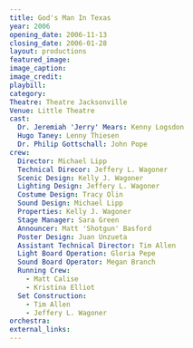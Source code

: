 ```yaml
---
title: God's Man In Texas
year: 2006
opening_date: 2006-11-13
closing_date: 2006-01-28
layout: productions
featured_image: 
image_caption:
image_credit:
playbill: 
category: 
Theatre: Theatre Jacksonville
Venue: Little Theatre
cast:
  Dr. Jeremiah 'Jerry' Mears: Kenny Logsdon
  Hugo Taney: Lenny Thiesen
  Dr. Philip Gottschall: John Pope
crew:
  Director: Michael Lipp
  Technical Direcor: Jeffery L. Wagoner
  Scenic Design: Kelly J. Wagoner
  Lighting Design: Jeffery L. Wagoner
  Costume Design: Tracy Olin
  Sound Design: Michael Lipp
  Properties: Kelly J. Wagoner
  Stage Manager: Sara Green
  Announcer: Matt 'Shotgun' Basford
  Poster Design: Juan Unzueta
  Assistant Technical Director: Tim Allen
  Light Board Operation: Gloria Pepe
  Sound Board Operator: Megan Branch
  Running Crew: 
    - Matt Calise
    - Kristina Elliot
  Set Construction: 
    - Tim Allen
    - Jeffery L. Wagoner
orchestra:
external_links:
---
```

